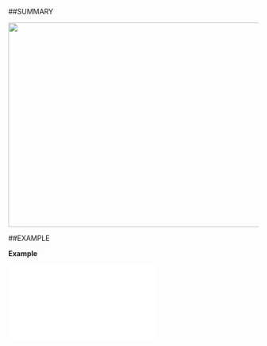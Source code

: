 

##SUMMARY

<IMG border=0 src="file:///C:/Users/MARGRE~1.SUP/AppData/Local/Temp/SNAGHTML1e505c22.PNG" width=632 height=411>


##EXAMPLE

**Example**

![](../../Examples/vbs/ClientScript.OnFindSaleViewShown.vbs.txt)





